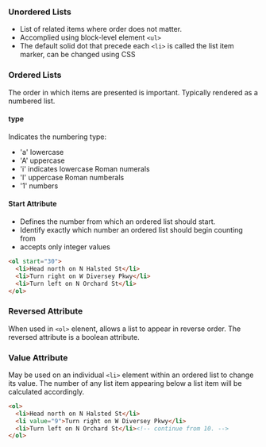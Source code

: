 ### Unordered Lists
- List of related items where order does not matter.
- Accomplied using block-level element `<ul>`
- The default solid dot that precede each `<li>` is called the list item marker, can be changed using CSS

### Ordered Lists
The order in which items are presented is important.
Typically rendered as a numbered list.

#### type
Indicates the numbering type:
- 'a' lowercase
- 'A' uppercase
- 'i' indicates lowercase Roman numerals
- 'I' uppercase Roman numberals
- '1' numbers

#### Start Attribute
- Defines the number from which an ordered list should start.
- Identify exactly which number an ordered list should begin counting from
- accepts only integer values

```HTML
<ol start="30">
  <li>Head north on N Halsted St</li>
  <li>Turn right on W Diversey Pkwy</li>
  <li>Turn left on N Orchard St</li>  
</ol>
```
### Reversed Attribute
When used in `<ol>` elenent, allows a list to appear in reverse order.
The reversed attribute is a boolean attribute.

### Value Attribute
May be used on an individual `<li>` element within an ordered list to change its value.
The number of any list item appearing below a list item will be calculated accordingly.

```HTML
<ol>
  <li>Head north on N Halsted St</li>
  <li value="9">Turn right on W Diversey Pkwy</li>
  <li>Turn left on N Orchard St</li><!-- continue from 10. -->
</ol>
```
